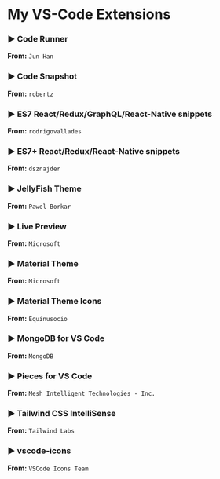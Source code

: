 # My VS-Code Extensions

### ▶ Code Runner
**From:** `Jun Han`

### ▶ Code Snapshot
**From:** `robertz`

### ▶ ES7 React/Redux/GraphQL/React-Native snippets
**From:** `rodrigovallades`

### ▶ ES7+ React/Redux/React-Native snippets
**From:** `dsznajder`

### ▶ JellyFish Theme
**From:** `Pawel Borkar`

### ▶ Live Preview
**From:** `Microsoft`

### ▶ Material Theme
**From:** `Microsoft`

### ▶ Material Theme Icons
**From:** `Equinusocio`

### ▶ MongoDB for VS Code
**From:** `MongoDB`

### ▶ Pieces for VS Code
**From:** `Mesh Intelligent Technologies - Inc.`

### ▶ Tailwind CSS IntelliSense
**From:** `Tailwind Labs`

### ▶ vscode-icons
**From:** `VSCode Icons Team`